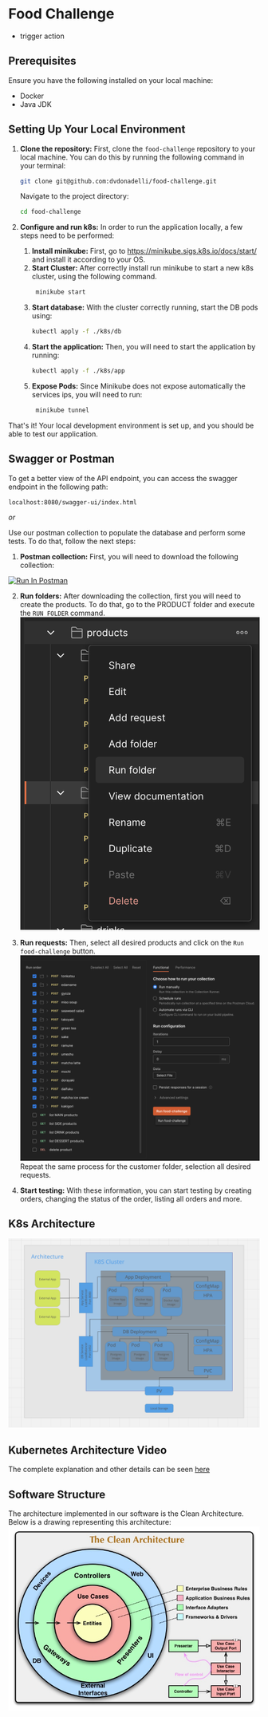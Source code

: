 # Food Challenge

- trigger action

## Prerequisites

Ensure you have the following installed on your local machine:

- Docker
- Java JDK

## Setting Up Your Local Environment

1. **Clone the repository:**
    First, clone the `food-challenge` repository to your local machine. You can do this by running the following command in your terminal:

    ```bash
    git clone git@github.com:dvdonadelli/food-challenge.git
    ```

    Navigate to the project directory:

    ```bash
    cd food-challenge
    ```

2. **Configure and run k8s:**
    In order to run the application locally, a few steps need to be performed:
   
   1. **Install minikube:** First, go to https://minikube.sigs.k8s.io/docs/start/ and install it according to your OS.
   2. **Start Cluster:** After correctly install run minikube to start a new k8s cluster, using the following command.
      ```bash
       minikube start
       ```
   3. **Start database:** With the cluster correctly running, start the DB pods using:
       ```bash
       kubectl apply -f ./k8s/db
       ```
   4. **Start the application:** Then, you will need to start the application by running:
       ```bash
       kubectl apply -f ./k8s/app
       ```
   5. **Expose Pods:** Since Minikube does not expose automatically the services ips, you will need to run:
      ```bash
       minikube tunnel
      ```
That's it! Your local development environment is set up, and you should be able to test our application.

## Swagger or Postman

To get a better view of the API endpoint, you can access the swagger endpoint in the following path:

    localhost:8080/swagger-ui/index.html

_or_

Use our postman collection to populate the database and perform some tests. To do that, follow the next steps:

1. **Postman collection:** First, you will need to download the following collection:


[<img src="https://run.pstmn.io/button.svg" alt="Run In Postman" style="width: 128px; height: 32px;">](https://app.getpostman.com/run-collection/8557906-a98b0740-f272-48a8-8b2b-373d6440ae9c?action=collection%2Ffork&source=rip_markdown&collection-url=entityId%3D8557906-a98b0740-f272-48a8-8b2b-373d6440ae9c%26entityType%3Dcollection%26workspaceId%3Da6351687-ea84-4d74-bbd6-491183b035ed)

2.  **Run folders:** After downloading the collection, first you will need to create the products. To do that, go to the PRODUCT folder and execute the `RUN FOLDER` command.
   ![image](./imgs/run_folder.png)


3. **Run requests:** Then, select all desired products and click on the `Run food-challenge` button.
   ![image](./imgs/run_food-challenge.png)
Repeat the same process for the customer folder, selection all desired requests.


4. **Start testing:** With these information, you can start testing by creating orders, changing the status of the order, listing all orders and more.
## K8s Architecture

![image](./imgs/k8s-architecture.png)

## Kubernetes Architecture Video
The complete explanation and other details can be seen [here](https://youtu.be/I7kEGNdaUYI)

## Software Structure
The architecture implemented in our software is the Clean Architecture. Below is a drawing representing this architecture:
![img.png](imgs/img.png)